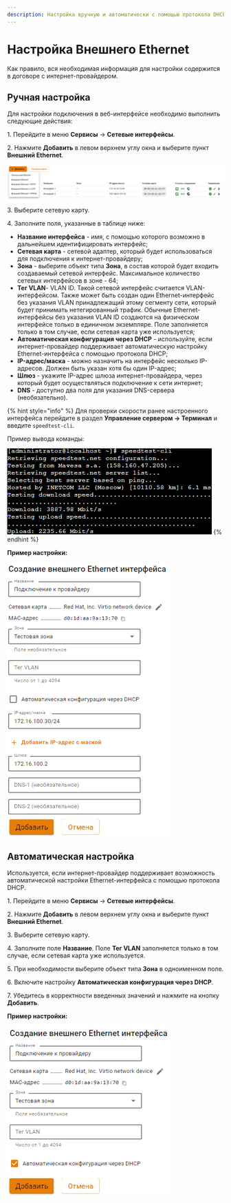 ```yaml
---
description: Настройка вручную и автоматически с помощью протокола DHCP.
---
```


# Настройка Внешнего Ethernet

Как правило, вся необходимая информация для настройки содержится в договоре с интернет-провайдером.

## Ручная настройка

Для настройки подключения в веб-интерфейсе необходимо выполнить следующие действия:

1\. Перейдите в меню **Сервисы** -> **Сетевые интерфейсы**.

2\. Нажмите **Добавить** в левом верхнем углу окна и выберите пункт **Внешний Ethernet**. 

![](/.gitbook/assets/interfaces13.png)

3\. Выберите сетевую карту.

4\. Заполните поля, указанные в таблице ниже:

   * **Название интерфейса** - имя, с помощью которого возможно в дальнейшем идентифицировать интерфейс;
   * **Сетевая карта** - сетевой адаптер, который будет использоваться для подключения к интернет-провайдеру;
   * **Зона** - выберите объект типа **Зона**, в состав которой будет входить создаваемый сетевой интерфейс. Максимальное количество сетевых интерфейсов в зоне - 64;
   * **Тег VLAN**- VLAN ID. Такой сетевой интерфейс считается VLAN-интерфейсом. Также может быть создан один Ethernet-интерфейс без указания VLAN принадлежащий этому сегменту сети, который будет принимать нетегированный трафик. Обычные Ethernet-интерфейсы без указания VLAN ID создаются на физическом интерфейсе только в единичном экземпляре. Поле заполняется только в том случае, если сетевая карта уже используется;
   * **Автоматическая конфигурация через DHCP** - используйте, если интернет-провайдер поддерживает автоматическую настройку Ethernet-интерфейса с помощью протокола DHCP;
   * **IP-адрес/маска** - можно назначить на интерфейс несколько IP-адресов. Должен быть указан хотя бы один IP-адрес;
   * **Шлюз** - укажите IP-адрес шлюза интернет-провайдера, через который будет осуществляться подключение к сети интернет;
   * **DNS** - доступно два поля для указания DNS-сервера (необязательно).

{% hint style="info" %}
Для проверки скорости ранее настроенного интерфейса перейдите в раздел **Управление сервером -> Терминал** и введите `speedtest-cli`. 

Пример вывода команды:

![](/.gitbook/assets/web-terminal4.png)
{% endhint %}


**Пример настройки:**

![](/.gitbook/assets/interfaces10.png)

## Автоматическая настройка

Используется, если интернет-провайдер поддерживает возможность автоматической настройки Ethernet-интерфейса с помощью протокола DHCP.

1\. Перейдите в меню **Сервисы** -> **Сетевые интерфейсы**.

2\. Нажмите **Добавить** в левом верхнем углу окна и выберите пункт **Внешний Ethernet**.

3\. Выберите сетевую карту.

4\. Заполните поле **Название**. Поле **Тег VLAN** заполняется только в том случае, если сетевая карта уже используется.

5\. При необходимости выберите объект типа **Зона** в одноименном поле.

6\. Включите настройку **Автоматическая конфигурация через DHCP**.

7\. Убедитесь в корректности введенных значений и нажмите на кнопку **Добавить**.

**Пример настройки:**

![](/.gitbook/assets/interfaces11.png)
